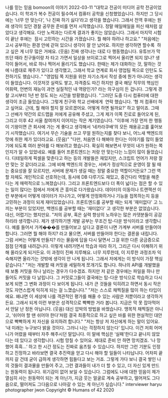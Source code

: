 나를 믿는 믿음
bomoon의 이야기
2022-03-11
"대학교 전공이 미디어 공학 전공이었습니다. 이 학과가 복수 전공이 필수여서 컴퓨터 공학을 신청했었습니다. 하지만 그 당시에는 ‘너무 안 맞는다’, ‘나 진짜 하기 싫다’라고 생각을 했습니다. 그래서 전역 후에는 원래 생각이 있던 경찰 공무원 준비를 먼저 시작했습니다. 정말 매일매일을 피신 때처럼 살았다고 생각해요. 다만 노력과는 다르게 결과가 좋지는 않았습니다. 그래서 마지막 시험이 끝난 후에는  잠시 고민하는 시간을 가졌습니다. 뭘 해야 하려나 하고요."
"처음에는 고시 공부하는 환경 안에 갇혀 있으니 생각이 잘 안 났어요. 하지만 생각하면 할수록  하고 싶은 게 너무 많은 거에요. (웃음) 진짜 생각나는 대로 다 행동했습니다. 유튜브가 막 뜨던 때라 친구들이랑 차 타고 가면서 일상을 브이로그로 찍어서 올리면 되지 않나? 생각이 들어서, 바로 하나 찍어서 올리기도 했습니다. 한때는 제가 대화하는 것, 말하는 것에 나름대로 재주가 있다고 생각했고, 그래서 학교 연계로 회사 영업팀 쪽으로 인턴도 도전하기도 했습니다.."
"영업팀 쪽 지원을 위한 자기소개서 작성 중에 뭔가 아니라는 생각이 들었습니다. 이것저것 실력도 쌓고, 자격증도 따긴 하지만 결국 해당 직무의 핵심인 어휘력, 언변의 재능이 과연 실질적인 내 역량인가? 라는 의구심이 든 겁니다. 그렇게 경찰 고시부터 1년 반 정도 되는 시간을 방황했습니다.
"그러던 도중 다시 컴퓨터에 대한 생각이 조금 들었습니다. 그렇게 친구와 학교 선배에게  연락 했습니다. ‘형 저 컴퓨터 하고 싶어요. 근데, 뭘 해야 할지 잘 모르겠어요. 어떻게 하면 될까요?’ 하고 말이죠. 그때 그 선배가 약간의 로드맵을 저에게 공유해 주셨고, 그게 제가 이쪽 진로로 들어오게 된, 그리고 이후 42 서울 참여까지 이어지는 작은 계기였습니다.
"이후에 가장 먼저 한 행동이 기왕이면 큰 회사에 가는 게 좋다고 생각해서 ‘네카라쿠배’의 모든 채용공고를 훑어보기 시작했습니다. 여기서 무슨 기술을 쓰고 무얼 원하는지를 찾다 보니, 어느새 백엔드의 맛에 취한 제가 있더라고요. (웃음)"
"다만, 처음엔 다 해봐야 한다는 이야기를 많이 들었기에 되도록 여러 분야를 다 해보려고 했습니다. 확실히 해보면서 무엇이 내가 원하는 쪽인지가 알 수 있었네요. 예를 들어 프론트엔드는 저랑 안 맞는다는 느낌이 많이 들었습니다. 디테일하게 픽셀을 맞춘다고 하는 등의 개발들은 재밌지만, 스크립트 언어가 저랑 잘 안 맞는 것 같더라고요. 그에 비해 백엔드의 경우는, 서버가 정상적으로 운영이 잘 될 때는 중요성을 잘 모르지만, 서버에 문제가 생길 때는 정말 중요한 역할이거든요? 그런 역할 자체도 개인적으로 선호하는데, 동시에 DB 다루기도 재밌고, 중간다리 역할을 해준다는 게 매력적으로 느껴졌습니다. 그리고 프론트엔드보다 더 폭이 넓다는 점은 할 수 있는 일이 많다는 점에서 저에게 큰 흥미로 다가왔습니다. 데이터의 이동이나 트랜잭션 이런 부분에서 어떻게 데이터가 지나가고, 어떻게 안정화하거나 기능을 접목하는지 등을 고민하는 과정이 되게 재미있었습니다. 프론트엔드를 공부할 때는 되게 '재미없다' 고 느끼는 부분이 있었지만, 백엔드를 공부할 때는 '재미없다' 고 생각한 부분은 없었습니다. 대신, 어렵기는 했지만요.
"저의 공부, 혹은 실력 향상의 노하우는 많은 카뎃분들이 공감하리라 생각합니다. 제가 생각하기엔 개발 공부는 무조건 탑-다운 방식이라고 생각합니다. 예를 들어서 가계���를 만들어보고 싶다고 결론이 나면 가계부 서버를 만들어야 합니다. 그러면 뭘 해야 하지? 라고 물으면, 서버를 만들어야 한다는 결론을 내립니다. 그럼 서버는 어떻게 만들지? 라는 물음에 답을 다시 달면서 그걸 위한 다른 궁금증으로 점점 단계를 내려갑니다. 이렇게 내려가면서 학습과 따라 하기, 그리곤 다시 이해하기 위해 올라오게 되거든요. 이 과정이 진짜 지루해요. 너무 지루한데, 이 지루한 과정조차 익숙해지면 올라가는 것밖에 생각이 안 나게 됩니다. 그래서 저에게는 이 방식이 가장 핵심 같습니다."
"저는 개발할 때 커밋을 세밀하게 쪼개기도 합니다. 하나의 API를 개발했을 때 보통 커밋을 하나 날리는 경우가 다수겠죠. 하지만 저 같은 경우에는 파일을 하나 만들어도 커밋을 다 날립니다. 그 커밋로그들이 결국에는 탑-다운 방식으로 학습하고 다시 보게 되면 그 변화 과정이 다 보이게 됩니다. 내가 큰 것들을 익히려고 하면서 동시 작은 것도 자연스럽게 익히게 되는 걸 느꼈습니다."
"저는 스스로 채찍질을 많이 하는 타입이에요. 왜냐면 이 세상에 나를 객관적인 평가를 해줄 수 있는 사람은 저뿐이라고 생각하거든요. 그래서 되게 이런 부분은 성격적으로 빡빡한 거라 봅니다. 지금은 막 못 잡아먹어서 안달 난 정돈 아닙니다. (웃음) 대신 압박의 방법을 바꿨습니다. 맹목적 채찍질은 아니고, ‘쉬어야 할 땐 쉬어야 한다’처럼 결국 최종적으로 하고 싶은 바를 위한 현실적인 대안으로 빡빡하게 저 자신을 유지하려 합니다."
"저는 항상 저 자신에게 하는 말이 있어요. ‘내 미래는 누구보다 밝을 것이다. 그러니 나는 걱정하지 않는다’ 입니다. 이건 저희 어머니가 어렸을 때부터 자주 해주시던 말입니다. 이 말에 핵심은 ‘실패'한다고 끝나지 않았다는 데 있다고 생각합니다. 시험 망칠 수 있어요. 제대로 준비 안 하면 망치겠죠. ‘나 망했어 흑흑…’ 하고 한 시간 정도는 진짜로 움츠릴 수 있습니다. 하지만 그런 기분도 인정하고 진정하고 바라보면 결국 추진력을 얻고 다시 해야 할 일들이 나타납니다. 어차피 끝까지 갈 건데 굳이 급하게 생각하면 힘들다고 보는 거죠. 그렇게 가다 보니 결국 쌓인 나의 것들이 결과물을 만들어 주고, 그런 결과들이 내가 더 할 수 있고, 더 자신 있게 만드는 원동력이 됩니다. 위기감이 없어 보일 수 있습니다. 그럼에도 나에 대한 믿음이 제가 열심히 사는 원동력이 되는 게 아닌가, 지금 웃는 얼굴로 계속 공부하고, 떨어져도 그다음으로, 떨어져도 그다음으로 나아갈 수 있는 게 아닌가 싶습니다."
interviewer haryu
photographer jwon
Copyright © Humans of 42 2020
